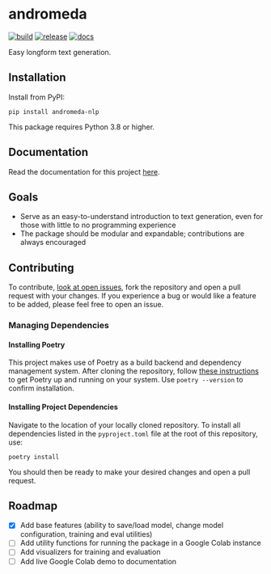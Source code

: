 # andromeda

[![build](https://github.com/mchaney-dev/andromeda/actions/workflows/test_build.yml/badge.svg)](https://github.com/mchaney-dev/andromeda/actions/workflows/test_build.yml) [![release](https://github.com/mchaney-dev/andromeda/actions/workflows/test_release.yml/badge.svg)](https://github.com/mchaney-dev/andromeda/actions/workflows/test_release.yml) [![docs](https://readthedocs.org/projects/andromeda-nlp/badge/?version=latest)](https://andromeda-nlp.readthedocs.io/en/latest/?badge=latest)

Easy longform text generation.

## Installation
Install from PyPI:
```
pip install andromeda-nlp
```
This package requires Python 3.8 or higher.

## Documentation
Read the documentation for this project [here](https://andromeda-nlp.readthedocs.io/en/latest/).

## Goals
- Serve as an easy-to-understand introduction to text generation, even for those with little to no programming experience
- The package should be modular and expandable; contributions are always encouraged

## Contributing
To contribute, [look at open issues](https://github.com/mchaney-dev/andromeda/issues), fork the repository and open a pull request with your changes. If you experience a bug or would like a feature to be added, please feel free to open an issue.
### Managing Dependencies
#### Installing Poetry
This project makes use of Poetry as a build backend and dependency management system. After cloning the repository, follow [these instructions](https://python-poetry.org/docs/#installation) to get Poetry up and running on your system. Use `poetry --version` to confirm installation.

#### Installing Project Dependencies
Navigate to the location of your locally cloned repository. To install all dependencies listed in the `pyproject.toml` file at the root of this repository, use:
```
poetry install
```
You should then be ready to make your desired changes and open a pull request.

## Roadmap
- [x] Add base features (ability to save/load model, change model configuration, training and eval utilities)
- [ ] Add utility functions for running the package in a Google Colab instance
- [ ] Add visualizers for training and evaluation
- [ ] Add live Google Colab demo to documentation
